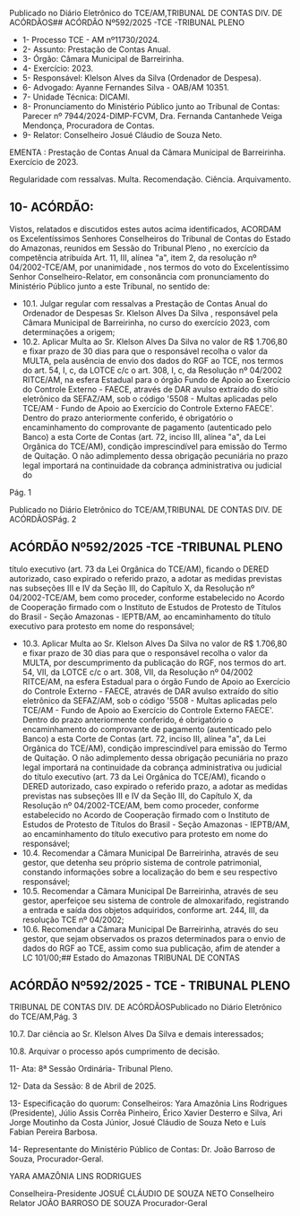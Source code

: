 Publicado  no  Diário  Eletrônico do TCE/AM,TRIBUNAL DE CONTAS DIV. DE ACÓRDÃOS## ACÓRDÃO Nº592/2025 -TCE -TRIBUNAL PLENO

- 1- Processo TCE - AM nº11730/2024.
- 2- Assunto: Prestação de Contas Anual.
- 3- Órgão: Câmara Municipal de Barreirinha.
- 4- Exercício: 2023.
- 5- Responsável: Klelson Alves da Silva (Ordenador de Despesa).
- 6- Advogado: Ayanne Fernandes Silva - OAB/AM 10351.
- 7- Unidade Técnica: DICAMI.
- 8- Pronunciamento  do  Ministério  Público  junto  ao  Tribunal  de  Contas: Parecer  nº 7944/2024-DIMP-FCVM, Dra. Fernanda Cantanhede Veiga Mendonça, Procuradora de Contas.
- 9- Relator: Conselheiro Josué Cláudio de Souza Neto.

EMENTA :  Prestação  de  Contas  Anual  da  Câmara Municipal de Barreirinha. Exercício de 2023.

Regularidade com ressalvas. Multa. Recomendação. Ciência. Arquivamento.

## 10-  ACÓRDÃO:

Vistos, relatados e discutidos estes autos acima identificados, ACORDAM os Excelentíssimos Senhores Conselheiros do Tribunal de Contas do Estado do Amazonas, reunidos em Sessão do Tribunal Pleno , no exercício da competência atribuída Art. 11, III, alínea "a", item 2, da resolução nº 04/2002-TCE/AM, por  unanimidade , nos termos do voto do Excelentíssimo Senhor Conselheiro-Relator, em consonância com pronunciamento do Ministério Público junto a este Tribunal, no sentido de:

- 10.1. Julgar  regular  com  ressalvas a Prestação  de  Contas  Anual  do Ordenador de Despesas Sr. Klelson Alves Da Silva ,  responsável pela Câmara  Municipal  de  Barreirinha,  no  curso  do  exercício  2023,  com determinações a origem;
- 10.2. Aplicar Multa ao Sr. Klelson Alves Da Silva no valor de R$ 1.706,80 e fixar prazo  de  30  dias para  que  o  responsável  recolha  o  valor  da MULTA, pela ausência de envio dos dados do RGF ao TCE, nos termos do art. 54, I, c, da LOTCE c/c o art. 308, I, c, da Resolução nº 04/2002 RITCE/AM,  na  esfera  Estadual  para  o  órgão  Fundo  de  Apoio  ao Exercício do Controle Externo - FAECE, através de DAR avulso extraído do sítio eletrônico da SEFAZ/AM, sob o código '5508 - Multas aplicadas pelo  TCE/AM  -  Fundo  de  Apoio  ao  Exercício  do  Controle  Externo  FAECE'.  Dentro  do  prazo  anteriormente  conferido,  é  obrigatório  o encaminhamento  do  comprovante  de  pagamento  (autenticado  pelo Banco)  a  esta  Corte  de  Contas  (art.  72,  inciso  III,  alínea  "a",  da  Lei Orgânica do TCE/AM), condição imprescindível para emissão do Termo de Quitação. O não adimplemento dessa obrigação pecuniária no prazo legal importará na continuidade da cobrança administrativa ou judicial do

Pág. 1

Publicado  no  Diário  Eletrônico do TCE/AM,TRIBUNAL DE CONTAS DIV. DE ACÓRDÃOSPág. 2

## ACÓRDÃO Nº592/2025 -TCE -TRIBUNAL PLENO

título executivo (art. 73 da Lei Orgânica do TCE/AM), ficando o DERED autorizado, caso  expirado o referido prazo, a adotar as medidas previstas  nas  subseções  III  e  IV  da  Seção  III,  do  Capítulo  X,  da Resolução nº 04/2002-TCE/AM, bem como proceder, conforme estabelecido  no  Acordo  de  Cooperação  firmado  com  o  Instituto  de Estudos de Protesto de Títulos do Brasil - Seção Amazonas - IEPTB/AM, ao  encaminhamento  do  título  executivo  para  protesto  em  nome  do responsável;

- 10.3. Aplicar Multa ao Sr. Klelson Alves Da Silva no valor de R$ 1.706,80 e fixar prazo  de  30  dias para  que  o  responsável  recolha  o  valor  da MULTA, por descumprimento da publicação do RGF, nos termos do art. 54,  VII,  da  LOTCE  c/c  o  art.  308,  VII,  da  Resolução  nº  04/2002  RITCE/AM,  na  esfera  Estadual  para  o  órgão  Fundo  de  Apoio  ao Exercício do Controle Externo - FAECE, através de DAR avulso extraído do sítio eletrônico da SEFAZ/AM, sob o código '5508 - Multas aplicadas pelo  TCE/AM  -  Fundo  de  Apoio  ao  Exercício  do  Controle  Externo  FAECE'.  Dentro  do  prazo  anteriormente  conferido,  é  obrigatório  o encaminhamento  do  comprovante  de  pagamento  (autenticado  pelo Banco)  a  esta  Corte  de  Contas  (art.  72,  inciso  III,  alínea  "a",  da  Lei Orgânica do TCE/AM), condição imprescindível para emissão do Termo de Quitação. O não adimplemento dessa obrigação pecuniária no prazo legal importará na continuidade da cobrança administrativa ou judicial do título executivo (art. 73 da Lei Orgânica do TCE/AM), ficando o DERED autorizado, caso  expirado o referido prazo, a adotar as medidas previstas  nas  subseções  III  e  IV  da  Seção  III,  do  Capítulo  X,  da Resolução nº 04/2002-TCE/AM, bem como proceder, conforme estabelecido  no  Acordo  de  Cooperação  firmado  com  o  Instituto  de Estudos de Protesto de Títulos do Brasil - Seção Amazonas - IEPTB/AM, ao  encaminhamento  do  título  executivo  para  protesto  em  nome  do responsável;
- 10.4. Recomendar a Câmara Municipal De Barreirinha, através de seu gestor, que  detenha  seu  próprio  sistema  de  controle  patrimonial,  constando informações sobre a localização do bem e seu respectivo responsável;
- 10.5. Recomendar a Câmara Municipal De Barreirinha, através de seu gestor, aperfeiçoe  seu  sistema  de  controle  de  almoxarifado,  registrando  a entrada  e  saída  dos  objetos  adquiridos,  conforme  art.  244,  III,  da resolução TCE nº 04/2002;
- 10.6. Recomendar a Câmara Municipal De Barreirinha, através do seu gestor, que sejam observados os prazos determinados para o envio de dados do RGF ao TCE, assim como sua publicação, afim de atender a LC 101/00;## Estado do Amazonas TRIBUNAL DE CONTAS

## ACÓRDÃO Nº592/2025 - TCE - TRIBUNAL PLENO

TRIBUNAL DE CONTAS DIV. DE ACÓRDÃOSPublicado  no  Diário  Eletrônico do TCE/AM,Pág. 3

10.7. Dar ciência ao Sr. Klelson Alves Da Silva e demais interessados;

10.8. Arquivar o processo após cumprimento de decisão.

11-  Ata: 8ª Sessão Ordinária- Tribunal Pleno.

12-  Data da Sessão: 8 de Abril de 2025.

13-  Especificação do quorum: Conselheiros: Yara Amazônia Lins Rodrigues (Presidente),  Júlio  Assis  Corrêa  Pinheiro,  Érico  Xavier  Desterro  e  Silva,  Ari  Jorge Moutinho  da  Costa  Júnior,  Josué  Cláudio  de  Souza  Neto  e  Luís  Fabian  Pereira Barbosa.

14-  Representante  do  Ministério  Público  de  Contas: Dr.  João  Barroso  de  Souza, Procurador-Geral.

YARA AMAZÔNIA LINS RODRIGUES

Conselheira-Presidente JOSUÉ CLÁUDIO DE SOUZA NETO Conselheiro Relator JOÃO BARROSO DE SOUZA Procurador-Geral